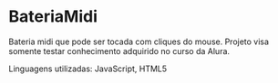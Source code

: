 # BateriaMidi
Bateria midi que pode ser tocada com cliques do mouse. Projeto visa somente testar conhecimento adquirido no curso da Alura.

Linguagens utilizadas: JavaScript, HTML5
